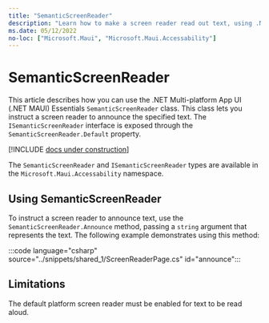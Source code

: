 ```yaml
---
title: "SemanticScreenReader"
description: "Learn how to make a screen reader read out text, using .NET MAUI. The SemanticScreenReader class in Microsoft.Maui.Accessability namespace is used to instruct a screen reader to announce the specified text."
ms.date: 05/12/2022
no-loc: ["Microsoft.Maui", "Microsoft.Maui.Accessability"]
---
```


# SemanticScreenReader

This article describes how you can use the .NET Multi-platform App UI (.NET MAUI) Essentials `SemanticScreenReader` class. This class lets you instruct a screen reader to announce the specified text. The `ISemanticScreenReader` interface is exposed through the `SemanticScreenReader.Default` property.

[!INCLUDE [docs under construction](~/includes/preview-note.md)]

The `SemanticScreenReader` and `ISemanticScreenReader` types are available in the `Microsoft.Maui.Accessability` namespace.

## Using SemanticScreenReader

To instruct a screen reader to announce text, use the `SemanticScreenReader.Announce` method, passing a `string` argument that represents the text. The following example demonstrates using this method:

:::code language="csharp" source="../snippets/shared_1/ScreenReaderPage.cs" id="announce":::

## Limitations

The default platform screen reader must be enabled for text to be read aloud.

<!-- Todo: insert link to relevant section of accessibility doc that discusses enabling screen readers. -->
